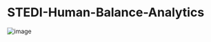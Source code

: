 # STEDI-Human-Balance-Analytics

![image](https://github.com/user-attachments/assets/6c8141f2-129a-4062-a282-42a5d929d2f8)
